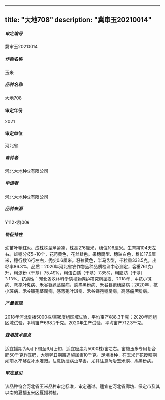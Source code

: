 
---
title: "大地708"
description: "冀审玉20210014"
---
##### 审定编号 
冀审玉20210014

##### 作物名称
玉米

##### 品种名称
大地708

#### 审定年份
2021	

#### 审定单位
河北省

##### 育种者
河北大地种业有限公司

##### 申请者
河北大地种业有限公司

##### 品种来源
Y112×群006

##### 特征特性
幼苗叶鞘红色。成株株型半紧凑，株高276厘米，穗位106厘米。生育期104天左右。雄穗分枝5~10个，花药黄色，花丝绿色。果穗筒型，穗轴白色，穗长17.9厘米，穗行数16行左右，秃尖0.6厘米。籽粒黄色，半马齿型，千粒重338.5克，出籽率86.3%。品质：2020年河北省农作物品种品质检测中心测定，容重761克/升，粗淀粉（干基）75.49%，粗蛋白质（干基）7.85%，粗脂肪（干基）3.13%。抗病性：河北省农林科学院植物保护研究所鉴定，2018年，中抗小斑病、弯孢叶斑病、禾谷镰孢茎腐病，感瘤黑粉病、禾谷镰孢穗腐病；2020年，抗小斑病、禾谷镰孢茎腐病，感弯孢叶斑病、禾谷镰孢穗腐病，高感瘤黑粉病。

##### 产量表现
2018年河北夏播5000株/亩密度组区域试验，平均亩产688.3千克；2020年同组区域试验，平均亩产698.2千克。2020年生产试验，平均亩产712.3千克。

##### 栽培技术要点
适宜播期为5月下旬至6月上旬，适宜密度为5000株/亩左右。亩施玉米专用复合肥50千克作底肥，大喇叭口期亩追施尿素10千克。足墒播种，在玉米开花授粉期如雨水不够应补水灌溉。注意防控病虫草害，尤其注意防治玉米螟、瘤黑粉病。

##### 审定意见
该品种符合河北省玉米品种审定标准，审定通过。适宜在河北省廊坊、保定市及其以南的夏播玉米区夏播种植。


